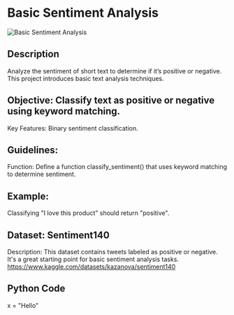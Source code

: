 # Basic Sentiment Analysis

![Basic Sentiment Analysis](https://github.com/anaccashian/PyClub/blob/main/Images/Sentiment.webp)

## Description
Analyze the sentiment of short text to determine if it’s positive or negative. This project introduces basic text analysis techniques.

## Objective: Classify text as positive or negative using keyword matching.
Key Features: Binary sentiment classification.

##  Guidelines:
Function: Define a function classify_sentiment() that uses keyword matching to determine sentiment.

## Example: 
Classifying "I love this product" should return "positive".

## Dataset: Sentiment140
Description: This dataset contains tweets labeled as positive or negative. It's a great starting point for basic sentiment analysis tasks.
https://www.kaggle.com/datasets/kazanova/sentiment140

## Python Code
x = "Hello"
